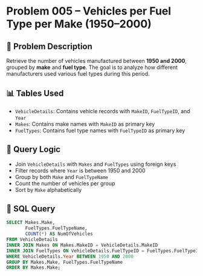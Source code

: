# Problem 005 – Vehicles per Fuel Type per Make (1950–2000)

## 🧠 Problem Description

Retrieve the number of vehicles manufactured between **1950 and 2000**, grouped by **make** and **fuel type**. The goal is to analyze how different manufacturers used various fuel types during this period.

## 📊 Tables Used

- `VehicleDetails`: Contains vehicle records with `MakeID`, `FuelTypeID`, and `Year`
- `Makes`: Contains make names with `MakeID` as primary key
- `FuelTypes`: Contains fuel type names with `FuelTypeID` as primary key

## 🔗 Query Logic

- Join `VehicleDetails` with `Makes` and `FuelTypes` using foreign keys
- Filter records where `Year` is between 1950 and 2000
- Group by both `Make` and `FuelTypeName`
- Count the number of vehicles per group
- Sort by `Make` alphabetically

## 🧾 SQL Query

```sql
SELECT Makes.Make,
       FuelTypes.FuelTypeName,
       COUNT(*) AS NumOfVehicles
FROM VehicleDetails
INNER JOIN Makes ON Makes.MakeID = VehicleDetails.MakeID
INNER JOIN FuelTypes ON VehicleDetails.FuelTypeID = FuelTypes.FuelTypeID
WHERE VehicleDetails.Year BETWEEN 1950 AND 2000
GROUP BY Makes.Make, FuelTypes.FuelTypeName
ORDER BY Makes.Make;
